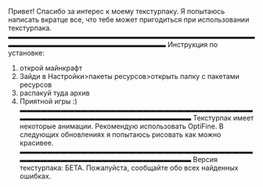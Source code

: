 Привет! Спасибо за интерес к моему текстурпаку. 
Я попытаюсь написать вкратце все, что тебе может пригодиться при использовании текстурпака. 
▬▬▬▬▬▬▬▬▬▬▬▬▬▬▬▬▬▬▬▬▬▬▬▬▬▬▬▬▬▬▬▬▬▬▬▬▬▬▬▬▬▬▬▬▬▬▬▬▬▬▬▬▬▬▬▬▬▬▬
Инструкция по установке:
1. открой майнкрафт
2. Зайди в Настройки>пакеты ресурсов>открыть папку с пакетами ресурсов
3. распакуй туда архив
4. Приятной игры :)
▬▬▬▬▬▬▬▬▬▬▬▬▬▬▬▬▬▬▬▬▬▬▬▬▬▬▬▬▬▬▬▬▬▬▬▬▬▬▬▬▬▬▬▬▬▬▬▬▬▬▬▬▬▬▬▬▬▬▬
Текстурпак имеет некоторые анимации. Рекомендую использовать OptiFine. 
В следующих обновлениях я попытаюсь рисовать как можно красивее.
▬▬▬▬▬▬▬▬▬▬▬▬▬▬▬▬▬▬▬▬▬▬▬▬▬▬▬▬▬▬▬▬▬▬▬▬▬▬▬▬▬▬▬▬▬▬▬▬▬▬▬▬▬▬▬▬▬▬▬
Версия текстурпака: БЕТА.
Пожалуйста, сообщайте обо всех найденных ошибках.
